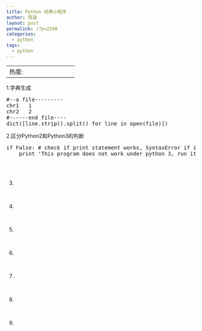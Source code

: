 ```yaml
---
title: Python 经典小程序
author: 悟道
layout: post
permalink: /?p=2298
categories:
  - python
tags:
  - python
---
```

<table>
  <tr cellpadding=0><td>
    热度:
  </td><td cellpadding=0><img src='http://210.75.224.29/wordpress/wp-content/plugins/statpresscn/images/sun.gif' width=10 height=10 border=0 /></td><td cellpadding=0><img src='http://210.75.224.29/wordpress/wp-content/plugins/statpresscn/images/sun_dark.gif' width=10 height=10 border=0 /></td><td cellpadding=0><img src='http://210.75.224.29/wordpress/wp-content/plugins/statpresscn/images/sun_dark.gif' width=10 height=10 border=0 /></td><td cellpadding=0><img src='http://210.75.224.29/wordpress/wp-content/plugins/statpresscn/images/sun_dark.gif' width=10 height=10 border=0 /></td><td cellpadding=0><img src='http://210.75.224.29/wordpress/wp-content/plugins/statpresscn/images/sun_dark.gif' width=10 height=10 border=0 /></td></tr>
</table>

1.字典生成

<pre class="brush: python; title: ; notranslate" title="">#--a file---------
chr1   1
chr2   2
#------end file----
dict([line.strip().split() for line in open(file)])</pre>

2.区分Python2和Python3的判断

<pre class="brush: python; title: ; notranslate" title="">if False: # check if print statement works, SyntaxError if it doesn't
	print 'This program does not work under python 3, run it in python 2.5/2.6/2.7'

</pre>

&nbsp;

3.

&nbsp;

4.

&nbsp;

5.

&nbsp;

6.

&nbsp;

7.

&nbsp;

8.

&nbsp;

9.